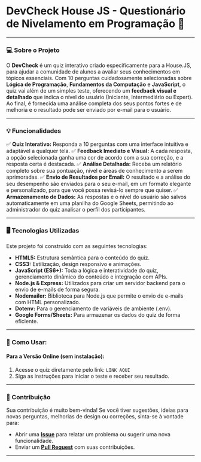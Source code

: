 # DevCheck House JS - Questionário de Nivelamento em Programação 🧠

---

### 💻 Sobre o Projeto

O **DevCheck** é um quiz interativo criado especificamente para a House.JS, para ajudar a comunidade de alunos a avaliar seus conhecimentos em tópicos essenciais. Com 10 perguntas cuidadosamente selecionadas sobre **Lógica de Programação**, **Fundamentos da Computação** e **JavaScript**, o quiz vai além de um simples teste, oferecendo um **feedback visual e detalhado** que indica o nível do usuário (Iniciante, Intermediário ou Expert). Ao final, é fornecida uma análise completa dos seus pontos fortes e de melhoria e o resultado pode ser enviado por e-mail para o usuário.

---

### 💡 Funcionalidades

✅ **Quiz Interativo:** Responda a 10 perguntas com uma interface intuitiva e adaptável a qualquer tela.
✅ **Feedback Imediato e Visual:** A cada resposta, a opção selecionada ganha uma cor de acordo com a sua correção, e a resposta certa é destacada.
✅ **Análise Detalhada:** Receba um relatório completo sobre sua pontuação, nível e áreas de conhecimento a serem aprimoradas.
✅ **Envio de Resultados por Email:** O resultado e a análise do seu desempenho são enviados para o seu e-mail, em um formato elegante e personalizado, para que você possa revisá-lo sempre que quiser.
✅ **Armazenamento de Dados:** As respostas e o nível do usuário são salvos automaticamente em uma planilha do Google Sheets, permitindo ao administrador do quiz analisar o perfil dos participantes.

---

### 🖥️ Tecnologias Utilizadas

Este projeto foi construído com as seguintes tecnologias:

* **HTML5:** Estrutura semântica para o conteúdo do quiz.
* **CSS3:** Estilização, design responsivo e animações.
* **JavaScript (ES6+):** Toda a lógica e interatividade do quiz, gerenciamento dinâmico do conteúdo e integração com APIs.
* **Node.js & Express:** Utilizados para criar um servidor backend para o envio de e-mails de forma segura.
* **Nodemailer:** Biblioteca para Node.js que permite o envio de e-mails com HTML personalizado.
* **Dotenv:** Para o gerenciamento de variáveis de ambiente (.env).
* **Google Forms/Sheets:** Para armazenar os dados do quiz de forma eficiente.

---

### 🚀 Como Usar:

#### Para a Versão Online (sem instalação):

1.  Acesse o quiz diretamente pelo link: `LINK AQUI`
2.  Siga as instruções para iniciar o teste e receber seu resultado.

---

### 🤝 Contribuição

Sua contribuição é muito bem-vinda! Se você tiver sugestões, ideias para novas perguntas, melhorias de design ou correções, sinta-se à vontade para:

* Abrir uma **[Issue]( )** para relatar um problema ou sugerir uma nova funcionalidade.
* Enviar um **[Pull Request]( )** com suas contribuições.

---